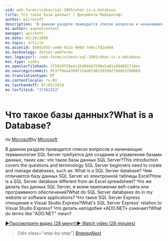 ```yaml
---
uid: web-forms/videos/sql-2005/what-is-a-database
title: Что такое базы данных? | Документы Майкрософт
author: microsoft
description: 'В данном разделе приводится список вопросов и начинающих терминология SQL Server требуется для создания и управления базами данных, таких как: что такое базы данных SQL Server? Как...'
ms.author: aspnetcontent
manager: wpickett
ms.date: 03/29/2006
ms.topic: article
ms.assetid: 560d2455-ce08-4b2a-900d-7e9ccf82e048
ms.technology: dotnet-webforms
msc.legacyurl: /web-forms/videos/sql-2005/what-is-a-database
msc.type: video
ms.openlocfilehash: 2f5929f59edc26d06b67590a5a01a30d892716ec
ms.sourcegitcommit: 953ff9ea4369f154d6fd0239599279ddd3280009
ms.translationtype: MT
ms.contentlocale: ru-RU
ms.lasthandoff: 07/03/2018
ms.locfileid: "37362253"
---
```

<a name="what-is-a-database"></a><span data-ttu-id="b6443-105">Что такое базы данных?</span><span class="sxs-lookup"><span data-stu-id="b6443-105">What is a Database?</span></span>
====================
<span data-ttu-id="b6443-106">по [Microsoft](https://github.com/microsoft)</span><span class="sxs-lookup"><span data-stu-id="b6443-106">by [Microsoft](https://github.com/microsoft)</span></span>

<span data-ttu-id="b6443-107">В данном разделе приводится список вопросов и начинающих терминология SQL Server требуется для создания и управления базами данных, таких как: что такое базы данных SQL Server?</span><span class="sxs-lookup"><span data-stu-id="b6443-107">This introduction covers the questions and terminology SQL Server beginners need to create and manage databases, such as: What is a SQL Server database?</span></span> <span data-ttu-id="b6443-108">Чем отличается базу данных SQL Server из электронной таблицы Excel?</span><span class="sxs-lookup"><span data-stu-id="b6443-108">How is a SQL Server database different from an Excel spreadsheet?</span></span> <span data-ttu-id="b6443-109">Что же делать баз данных SQL Server, в моем приложении веб-сайта или программного обеспечения?</span><span class="sxs-lookup"><span data-stu-id="b6443-109">What do SQL Server databases do in my website or software applications?</span></span> <span data-ttu-id="b6443-110">Что такое SQL Server Express отношение к Visual Studio Express?</span><span class="sxs-lookup"><span data-stu-id="b6443-110">What's SQL Server Express' relation to Visual Studio Express?</span></span> <span data-ttu-id="b6443-111">Что делать наподобие «ADO.NET» означает?</span><span class="sxs-lookup"><span data-stu-id="b6443-111">What do terms like "ADO.NET" mean?</span></span>

[<span data-ttu-id="b6443-112">&#9654;Просмотрите видео (28 минут)</span><span class="sxs-lookup"><span data-stu-id="b6443-112">&#9654; Watch video (28 minutes)</span></span>](https://channel9.msdn.com/Blogs/ASP-NET-Site-Videos/what-is-a-database)

> [!div class="step-by-step"]
> [<span data-ttu-id="b6443-113">Вперед</span><span class="sxs-lookup"><span data-stu-id="b6443-113">Next</span></span>](understanding-database-tables-and-records.md)
